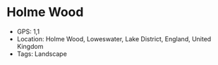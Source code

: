 # Holme Wood

- GPS: 1,1
- Location: Holme Wood, Loweswater, Lake District, England, United Kingdom
- Tags: Landscape
